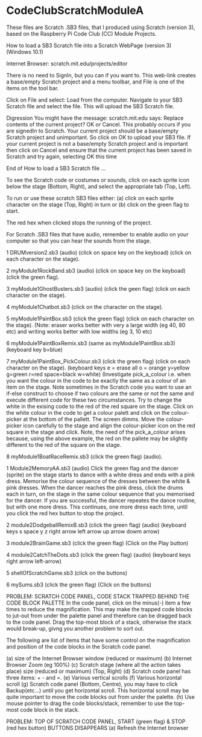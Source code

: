 # CodeClubScratchModuleA
These files are Scratch .SB3 files, that I produced using Scratch (version 3),  based on the Raspberry Pi Code Club (CC) Module Projects.


How to load a SB3 Scratch file into a Scratch WebPage (version 3) (Windows 10.1)

Internet Browser:               scratch.mit.edu/projects/editor

There is no need to SignIn, but you can if you want to. This web-link creates a base/empty Scratch project and a menu toolbar, and File is one of the items on the tool bar.

Click on File and select:       Load from the computer.
Navigate to your SB3 Scratch file and select the file. This will upload the SB3 Scratch file.

Digression
You might have the message: scratch.mit.edu says:  Replace contents of the current project?  OK or Cancel.  This probably occurs if you are signedIn to Scratch. Your current project should be a base/empty Scratch project and unimportant. So click on OK to upload your SB3 file. If your current project is not a base/empty Scratch project and is important then click on Cancel and ensure that the current project has been saved in Scratch and try again, selecting OK this time 

End of How to load a SB3 Scratch file ...




To see the Scratch code or costumes or sounds, click on each sprite icon below the stage (Bottom, Right), and select the appropriate tab (Top, Left).

To run or use these scratch SB3 files either: (a) click on each sprite character on the stage (Top, Right) in turn or (b) click on the green flag to start.

The red hex when clicked stops the running of the project.

For Scratch .SB3 files that have audio, remember to enable audio on your computer so that you can hear the sounds from the stage. 

1 DRUMversion2.sb3  (audio)  (click on space key on the keyboad) (click on each character on the stage).

2 myModule1RockBand.sb3 (audio) (click on space key on the keyboad) (click the green flag).

3 myModule1GhostBusters.sb3 (audio) (click the geen flag) (click on each character on the stage).

4 myModule1Chatbot.sb3  (click on the character on the stage).

5 myModule1PaintBox.sb3 (click the green flag) (click on each character on the stage). (Note: eraser works better with very a large width (eg 40, 80 etc) and writing works better with low widths (eg 3, 10 etc)

6 myModule1PaintBoxRemix.sb3  (same as  myModule1PaintBox.sb3) (keyboard key b=blue)

7 myModule1PaintBox_PickColour.sb3  (click the green flag) (click on each character on the stage). (keyboard keys e = erase all o = orange y=yellow g=green r=red space=black w=white) (Investigate pick_a_colour i.e. when you want the colour in the code to be exactly the same as a colour of an item on the stage. Note sometimes in the Scratch code you want to use an if-else construct to choose if two colours are the same or not the same and execute different code for these two circumstances. Try to change the white in the exising code to the red of the red square on the stage. Click on the white colour in the code to get a colour palett and click on the colour-picker at the bottom of the pallett. The screen dimms. Move the colour-picker icon carefully to the stage and align the colour-picker icon on the red square in the stage and click. Note, the need of the pick_a_colour arises because, using the above example, the red on the pallete may be slightly different to the red of the square on the stage.

8 myModule1BoatRaceRemix.sb3 (click the green flag) (audio).



1 Module2MemoryAA.sb3 (audio) Click the green flag and the dancer (sprite) on the stage starts to dance with a white dress and ends with a pink dress. Memorise the colour sequence of the dresses between the white & pink dresses. When the dancer reaches the pink dress, click the drums each in turn, on the stage in the same colour sequence that you memorised for the dancer. If you are successful, the dancer repeates the dance routine, but with one more dress. This continues, one more dress each time, until you click the red hex button to stop the project.
  
2 module2DodgeballRemixB.sb3 (click the green flag) (audio) (keyboard keys s  space  y  z   right arrow    left arrow  up arrow   dowm arrow)

3  module2BrainGame.sb3  (click the green flag) (Click on the Play button)

4  module2CatchTheDots.sb3 (click the green flag) (audio) (keyboard keys right arrow  left-arrow)

5 shellOfScratchGame.sb3 (click on the buttons)

6  mySums.sb3 (click the green flag) (Click on the buttons)


PROBLEM: SCRATCH CODE PANEL, CODE STACK TRAPPED BEHIND THE CODE BLOCK PALETTE
In the code panel, click on the minus(-) item a few times to reduce the magnification. This may make the trapped code blocks to jut-out from under the palette panel and therefore can be dragged back to the code panel. Drag the top-most block of a stack, otherwise the stack would break-up, givng you another problem to sort out.

The following are list of items that have some control on the magnification and position of the code blocks in the Scratch code panel.

(a) size of the Internet Browser window (reduced or maximum) (b) Internet Browser Zoom (eg 100%) (c) Scratch stage (where all the action takes place) size (reduced or maximum) (Top, Right) (d) Scratch code panel has three items:    +  -  and =. (e) Various vertical scrolls (f) Various horizontal scroll (g) Scratch code panel (Bottom, Centre), you may have to click Backup(etc...) until you get horizontal scroll. This horizontal scroll may be quite important to move the code blocks out from under the palette. (h) Use mouse pointer to drag the code blocks/stack, remember to use the top-most code block in the stack.

PROBLEM:  TOP OF SCRATCH CODE PANEL,   START (green flag) & STOP (red hex button) BUTTONS DISAPPEARS    (a) Refresh the Internet browser
